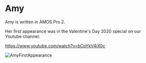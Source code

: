 # Amy

Amy is written in AMOS Pro 2.

Her first appearance was in the Valentine's Day 2020 special on our Youtube channel:

https://www.youtube.com/watch?v=bCpYkV4iX0c

![AmyFirstAppearance](https://raw.githubusercontent.com/cityxen/APMs/master/Amy%20(Amiga)/Images/Amy-2-Capture.PNG)


